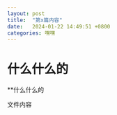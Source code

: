 ```yaml
---
layout: post
title:  "第x篇内容"
date:   2024-01-22 14:49:51 +0800
categories: 嘿嘿
---
```


# 什么什么的

**什么什么的

文件内容
